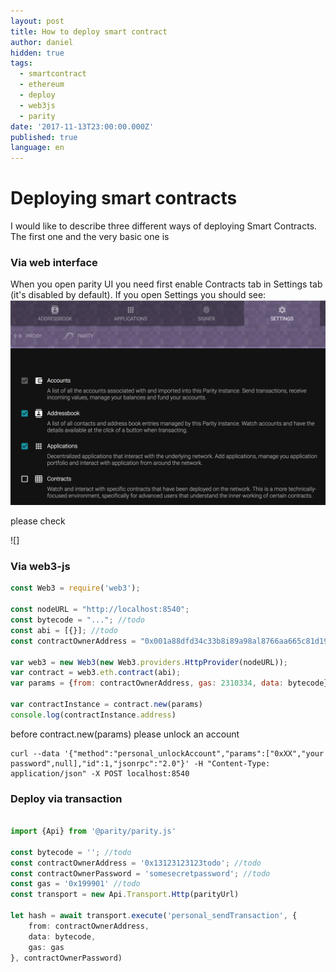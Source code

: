 ```yaml
---
layout: post
title: How to deploy smart contract
author: daniel
hidden: true
tags:
  - smartcontract
  - ethereum
  - deploy
  - web3js
  - parity
date: '2017-11-13T23:00:00.000Z'
published: true
language: en
---
```


# Deploying smart contracts

I would like to describe three different ways of deploying Smart Contracts. The first one and the very basic one is

### Via web interface

When you open parity UI you need first enable Contracts tab in Settings tab (it's disabled by default). If you open Settings you should see:
![Enable contracts tab on Parity UI](/images/smart-contract-create-test-and-deploy/enable-contracts-feature-on-parity-ui.png)

please check 

![] 


### Via web3-js

```javascript
const Web3 = require('web3');

const nodeURL = "http://localhost:8540";
const bytecode = "..."; //todo
const abi = [{}]; //todo
const contractOwnerAddress = "0x001a88dfd34c33b8i89a98al8766aa665c81d191"; //todo

var web3 = new Web3(new Web3.providers.HttpProvider(nodeURL));
var contract = web3.eth.contract(abi);
var params = {from: contractOwnerAddress, gas: 2310334, data: bytecode}

var contractInstance = contract.new(params)
console.log(contractInstance.address)
```


before contract.new(params) please unlock an account
``` 
curl --data '{"method":"personal_unlockAccount","params":["0xXX","your password",null],"id":1,"jsonrpc":"2.0"}' -H "Content-Type: application/json" -X POST localhost:8540
```


### Deploy via transaction


```typescript

import {Api} from '@parity/parity.js'

const bytecode = ''; //todo
const contractOwnerAddress = '0x13123123123todo'; //todo
const contractOwnerPassword = 'somesecretpassword'; //todo
const gas = '0x199901' //todo
const transport = new Api.Transport.Http(parityUrl)

let hash = await transport.execute('personal_sendTransaction', {
    from: contractOwnerAddress,
    data: bytecode,
    gas: gas
}, contractOwnerPassword)
```

